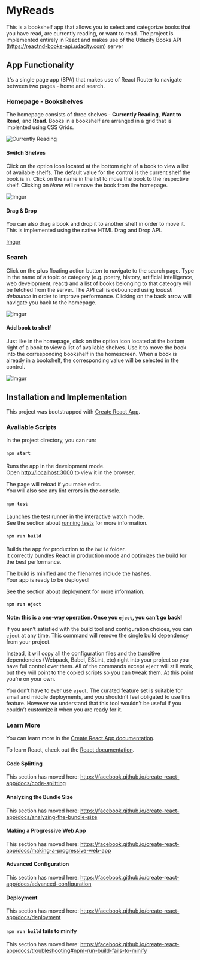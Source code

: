 # MyReads

This is a bookshelf app that allows you to select and categorize books that you have read, are currently reading, or want to read. The project is implemented entirely in React and makes use of the Udacity Books API (https://reactnd-books-api.udacity.com) server

## App Functionality 

It's a single page app (SPA) that makes use of React Router to navigate between two pages - home and search.

### Homepage - Bookshelves

The homepage consists of three shelves - **Currently Reading**, **Want to Read**, and **Read**. Books in a bookshelf are arranged in a grid that is implented using CSS Grids. 

![Currently Reading](https://i.imgur.com/qxpNNsi.png)

#### Switch Shelves 

Click on the option icon located at the bottom right of a book to view a list of available shelfs. The default value for the control is the current shelf the book is in. Click on the name in the list to move the book to the respective shelf. Clicking on *None* will remove the book from the homepage. 

![Imgur](https://i.imgur.com/rCkCv8N.png)

#### Drag & Drop

You can also drag a book and drop it to another shelf in order to move it. This is implemented using the native HTML Drag and Drop API. 

[Imgur](https://i.imgur.com/3w0dx6g.gifv)

### Search 

Click on the **plus** floating action button to navigate to the search page. Type in the name of a topic or category (e.g. poetry, history, artificial intelligence, web development, react) and a list of books belonging to that cateogry will be fetched from the server. The API call is debounced using *lodash debounce* in order to improve performance. Clicking on the back arrow will navigate you back to the homepage. 

![Imgur](https://i.imgur.com/SS5CaKX.png)

#### Add book to shelf 

Just like in the homepage, click on the option icon located at the bottom right of a book to view a list of available shelves. Use it to move the book into the corresponding bookshelf in the homescreen. When a book is already in a bookshelf, the corresponding value will be selected in the control. 

![Imgur](https://i.imgur.com/U6e1H9y.gifv)


## Installation and Implementation 

This project was bootstrapped with [Create React App](https://github.com/facebook/create-react-app).

### Available Scripts

In the project directory, you can run:

#### `npm start`

Runs the app in the development mode.<br>
Open [http://localhost:3000](http://localhost:3000) to view it in the browser.

The page will reload if you make edits.<br>
You will also see any lint errors in the console.

#### `npm test`

Launches the test runner in the interactive watch mode.<br>
See the section about [running tests](https://facebook.github.io/create-react-app/docs/running-tests) for more information.

#### `npm run build`

Builds the app for production to the `build` folder.<br>
It correctly bundles React in production mode and optimizes the build for the best performance.

The build is minified and the filenames include the hashes.<br>
Your app is ready to be deployed!

See the section about [deployment](https://facebook.github.io/create-react-app/docs/deployment) for more information.

#### `npm run eject`

**Note: this is a one-way operation. Once you `eject`, you can’t go back!**

If you aren’t satisfied with the build tool and configuration choices, you can `eject` at any time. This command will remove the single build dependency from your project.

Instead, it will copy all the configuration files and the transitive dependencies (Webpack, Babel, ESLint, etc) right into your project so you have full control over them. All of the commands except `eject` will still work, but they will point to the copied scripts so you can tweak them. At this point you’re on your own.

You don’t have to ever use `eject`. The curated feature set is suitable for small and middle deployments, and you shouldn’t feel obligated to use this feature. However we understand that this tool wouldn’t be useful if you couldn’t customize it when you are ready for it.

### Learn More

You can learn more in the [Create React App documentation](https://facebook.github.io/create-react-app/docs/getting-started).

To learn React, check out the [React documentation](https://reactjs.org/).

#### Code Splitting

This section has moved here: https://facebook.github.io/create-react-app/docs/code-splitting

#### Analyzing the Bundle Size

This section has moved here: https://facebook.github.io/create-react-app/docs/analyzing-the-bundle-size

#### Making a Progressive Web App

This section has moved here: https://facebook.github.io/create-react-app/docs/making-a-progressive-web-app

#### Advanced Configuration

This section has moved here: https://facebook.github.io/create-react-app/docs/advanced-configuration

#### Deployment

This section has moved here: https://facebook.github.io/create-react-app/docs/deployment

#### `npm run build` fails to minify

This section has moved here: https://facebook.github.io/create-react-app/docs/troubleshooting#npm-run-build-fails-to-minify
